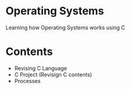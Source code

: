 # Operating Systems
Learning how Operating Systems works using C

# Contents
- Revising C Language
- C Project (Revisign C contents)
- Processes
